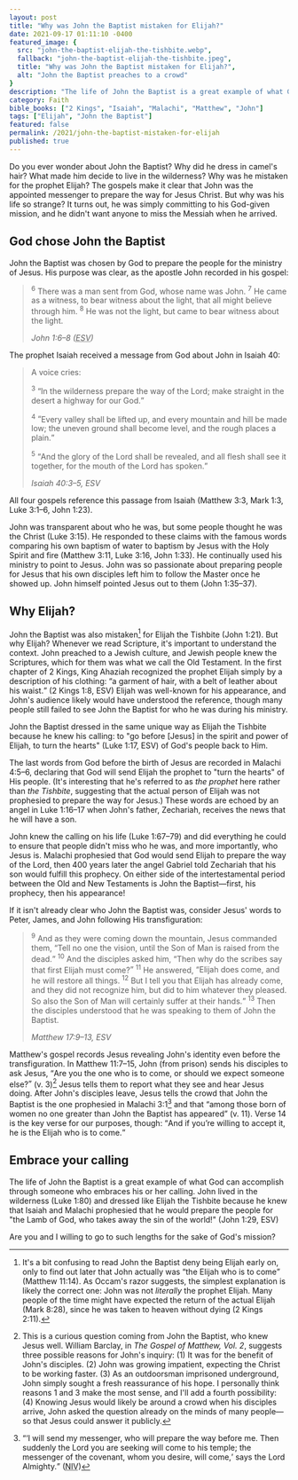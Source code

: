 ```yaml
---
layout: post
title: "Why was John the Baptist mistaken for Elijah?"
date: 2021-09-17 01:11:10 -0400
featured_image: {
  src: "john-the-baptist-elijah-the-tishbite.webp",
  fallback: "john-the-baptist-elijah-the-tishbite.jpeg",
  title: "Why was John the Baptist mistaken for Elijah?",
  alt: "John the Baptist preaches to a crowd"
}
description: "The life of John the Baptist is a great example of what God can accomplish through someone who embraces their calling."
category: Faith
bible_books: ["2 Kings", "Isaiah", "Malachi", "Matthew", "John"]
tags: ["Elijah", "John the Baptist"]
featured: false
permalink: /2021/john-the-baptist-mistaken-for-elijah
published: true
---
```


Do you ever wonder about John the Baptist? Why did he dress in camel's hair? What made him decide to live in the wilderness? Why was he mistaken for the prophet Elijah? The gospels make it clear that John was the appointed messenger to prepare the way for Jesus Christ. But why was his life so strange? It turns out, he was simply committing to his God-given mission, and he didn't want anyone to miss the Messiah when he arrived.

## God chose John the Baptist

John the Baptist was chosen by God to prepare the people for the ministry of Jesus. His purpose was clear, as the apostle John recorded in his gospel:

> <sup>6</sup> There was a man sent from God, whose name was John. <sup>7</sup> He came as a witness, to bear witness about the light, that all might believe through him. <sup>8</sup> He was not the light, but came to bear witness about the light.
>
> <cite>John 1:6&ndash;8 (<abbr title="English Standard Version">ESV</abbr>)</cite>

The prophet Isaiah received a message from God about John in Isaiah 40:

> A voice cries:
>
> <sup>3</sup> <q>In the wilderness prepare the way of the Lord; make straight in the desert a highway for our God.</q>
>
> <sup>4</sup> <q>Every valley shall be lifted up, and every mountain and hill be made low; the uneven ground shall become level, and the rough places a plain.</q>
>
> <sup>5</sup> <q>And the glory of the Lord shall be revealed, and all flesh shall see it together, for the mouth of the Lord has spoken.</q>
>
> <cite>Isaiah 40:3&ndash;5, ESV</cite>

All four gospels reference this passage from Isaiah (Matthew 3:3, Mark 1:3, Luke 3:1&ndash;6, John 1:23).

John was transparent about who he was, but some people thought he was the Christ (Luke 3:15). He responded to these claims with the famous words comparing his own baptism of water to baptism by Jesus with the Holy Spirit and fire (Matthew 3:11, Luke 3:16, John 1:33). He continually used his ministry to point to Jesus. John was so passionate about preparing people for Jesus that his own disciples left him to follow the Master once he showed up. John himself pointed Jesus out to them (John 1:35&ndash;37).

## Why Elijah?

John the Baptist was also mistaken[^1] for Elijah the Tishbite (John 1:21). But why Elijah? Whenever we read Scripture, it's important to understand the context. John preached to a Jewish culture, and Jewish people knew the Scriptures, which for them was what we call the Old Testament. In the first chapter of 2 Kings, King Ahaziah recognized the prophet Elijah simply by a description of his clothing: <q>a garment of hair, with a belt of leather about his waist.</q> (2 Kings 1:8, ESV) Elijah was well-known for his appearance, and John's audience likely would have understood the reference, though many people still failed to see John the Baptist for who he was during his ministry.

John the Baptist dressed in the same unique way as Elijah the Tishbite because he knew his calling: to "go before [Jesus] in the spirit and power of Elijah,&nbsp;to turn the hearts" (Luke 1:17, ESV) of God's people back to Him.

The last words from God before the birth of Jesus are recorded in Malachi 4:5&ndash;6, declaring that God will send Elijah the prophet to "turn the hearts" of His people. (It's interesting that he's referred to as *the prophet* here rather than *the Tishbite*, suggesting that the actual person of Elijah was not prophesied to prepare the way for Jesus.) These words are echoed by an angel in Luke 1:16&ndash;17 when John's father, Zechariah, receives the news that he will have a son.

John knew the calling on his life (Luke 1:67&ndash;79) and did everything he could to ensure that people didn't miss who he was, and more importantly, who Jesus is. Malachi prophesied that God would send Elijah to prepare the way of the Lord, then 400 years later the angel Gabriel told Zechariah that his son would fulfill this prophecy. On either side of the intertestamental period between the Old and New Testaments is John the Baptist&mdash;first, his prophecy, then his appearance!

If it isn't already clear who John the Baptist was, consider Jesus' words to Peter, James, and John following His transfiguration:

> <sup>9</sup> And as they were coming down the mountain, Jesus commanded them, <q>Tell no one the vision, until the Son of Man is raised from the dead.</q> <sup>10</sup> And the disciples asked him, <q>Then why do the scribes say that first Elijah must come?</q> <sup>11</sup> He answered, <q>Elijah does come, and he will restore all things. <sup>12</sup> But I tell you that Elijah has already come, and they did not recognize him, but did to him whatever they pleased. So also the Son of Man will certainly suffer at their hands.</q> <sup>13</sup> Then the disciples understood that he was speaking to them of John the Baptist.
>
> <cite>Matthew 17:9&ndash;13, ESV</cite>

Matthew's gospel records Jesus revealing John's identity even before the transfiguration. In Matthew 11:7&ndash;15, John (from prison) sends his disciples to ask Jesus, <q>Are you the one who is to come, or should we expect someone else?</q> (v. 3)[^2] Jesus tells them to report what they see and hear Jesus doing. After John's disciples leave, Jesus tells the crowd that John the Baptist is the one prophesied in Malachi 3:1[^3] and that <q>among those born of women no one greater than John the Baptist has appeared</q> (v. 11). Verse 14 is the key verse for our purposes, though: <q>And if you’re willing to accept it, he is the Elijah who is to come.</q>

## Embrace your calling

The life of John the Baptist is a great example of what God can accomplish through someone who embraces his or her calling. John lived in the wilderness (Luke 1:80) and dressed like Elijah the Tishbite because he knew that Isaiah and Malachi prophesied that he would prepare the people for "the Lamb of God, who takes away the sin of the world!" (John 1:29, ESV)

Are you and I willing to go to such lengths for the sake of God's mission?

[^1]: It's a bit confusing to read John the Baptist deny being Elijah early on, only to find out later that John actually was <q>the Elijah who is to come</q> (Matthew 11:14). As Occam's razor suggests, the simplest explanation is likely the correct one: John was not _literally_ the prophet Elijah. Many people of the time might have expected the return of the actual Elijah (Mark 8:28), since he was taken to heaven without dying (2 Kings 2:11).
[^2]: This is a curious question coming from John the Baptist, who knew Jesus well. William Barclay, in _The Gospel of Matthew, Vol. 2_, suggests three possible reasons for John's inquiry: (1) It was for the benefit of John's disciples. (2) John was growing impatient, expecting the Christ to be working faster. (3) As an outdoorsman imprisoned underground, John simply sought a fresh reassurance of his hope. I personally think reasons 1 and 3 make the most sense, and I'll add a fourth possibility: (4) Knowing Jesus would likely be around a crowd when his disciples arrive, John asked the question already on the minds of many people&mdash;so that Jesus could answer it publicly.
[^3]: <q><q>I will send my messenger, who will prepare the way before me. Then suddenly the Lord you are seeking will come to his temple; the messenger of the covenant, whom you desire, will come,</q> says the Lord Almighty.</q> (<abbr title="New International Version">NIV</abbr>)